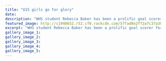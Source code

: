 ```yaml
---
title: "U15 girls go for glory"
date: 
description: "WHS student Rebecca Baker has been a prolific goal scorer for the Wanganui Under 15 girls team in the national championship tournament in Nelson, Wanganui Chronicle article on 1 October..."
featured_image: http://c1940652.r52.cf0.rackcdn.com/57fad8e2ff2a7c37a3000ca4/WU-U15-team-Rebecca-Baker-chron-30-Sept-2016.jpg
excerpt: "WHS student Rebecca Baker has been a prolific goal scorer for the Wanganui Under 15 girls team in the national championship tournament in Nelson."
gallery_image_1: 
gallery_image_2: 
gallery_image_3: 
gallery_image_4: 
gallery_image_5: 
---
```

